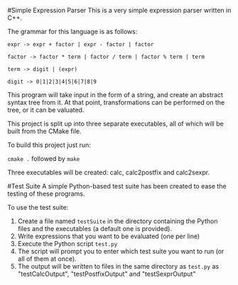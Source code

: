 #Simple Expression Parser
This is a very simple expression parser written in C++.

The grammar for this language is as follows:

`expr -> expr + factor | expr - factor | factor`

`factor -> factor * term | factor / term | factor % term | term`

`term -> digit | (expr)`

`digit -> 0|1|2|3|4|5|6|7|8|9`

This program will take input in the form of a string, and create an abstract syntax tree from it. At that point, transformations can be performed on the tree, or it can be valuated.

This project is split up into three separate executables, all of which will be built from the CMake file.

To build this project just run:

`cmake .` followed by `make`

Three executables will be created: calc, calc2postfix and calc2sexpr.

#Test Suite
A simple Python-based test suite has been created to ease the testing of these programs.

To use the test suite:

1. Create a file named `testSuite` in the directory containing the Python files and the executables (a default one is provided).
2. Write expressions that you want to be evaluated (one per line)
3. Execute the Python script `test.py`
4. The script will prompt you to enter which test suite you want to run (or all of them at once).
5. The output will be written to files in the same directory as `test.py` as "testCalcOutput", "testPostfixOutput" and "testSexprOutput"
